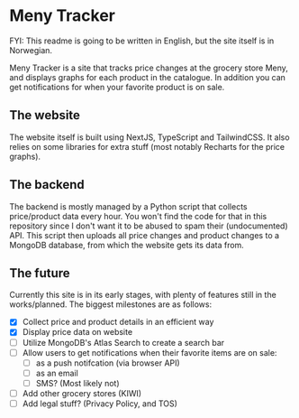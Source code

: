 # Meny Tracker

FYI: This readme is going to be written in English, but the site itself is in Norwegian.

Meny Tracker is a site that tracks price changes at the grocery store Meny, and displays graphs for each product in the catalogue. In addition you can get notifications for when your favorite product is on sale.

## The website

The website itself is built using NextJS, TypeScript and TailwindCSS. It also relies on some libraries for extra stuff (most notably Recharts for the price graphs).

## The backend

The backend is mostly managed by a Python script that collects price/product data every hour. You won't find the code for that in this repository since I don't want it to be abused to spam their (undocumented) API. This script then uploads all price changes and product changes to a MongoDB database, from which the website gets its data from.

## The future

Currently this site is in its early stages, with plenty of features still in the works/planned. The biggest milestones are as follows:

- [x] Collect price and product details in an efficient way
- [x] Display price data on website
- [ ] Utilize MongoDB's Atlas Search to create a search bar
- [ ] Allow users to get notifications when their favorite items are on sale:
  - [ ] as a push notifcation (via browser API)
  - [ ] as an email
  - [ ] SMS? (Most likely not)
- [ ] Add other grocery stores (KIWI)
- [ ] Add legal stuff? (Privacy Policy, and TOS)
